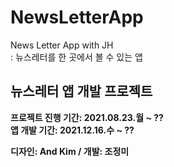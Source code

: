 # NewsLetterApp
News Letter App with JH  
: 뉴스레터를 한 곳에서 볼 수 있는 앱   
  
## 뉴스레터 앱 개발 프로젝트
**프로젝트 진행 기간: 2021.08.23.월 ~ ??**  
**앱 개발 기간: 2021.12.16.수 ~ ??**  

**디자인: And Kim / 개발: 조정미**
